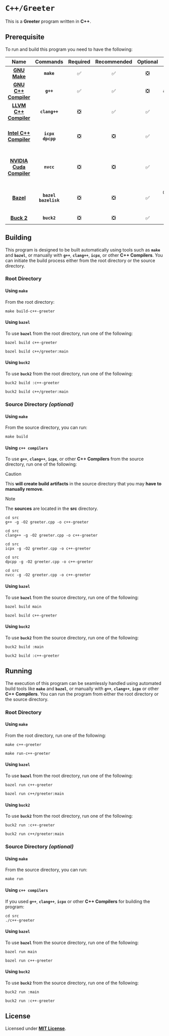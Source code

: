 # `C++/Greeter`

This is a **Greeter** program written in **C++**.

## Prerequisite

To run and build this program you need to have the following:

<div align="center">

| Name | Commands | Required | Recommended | Optional | Notes |
|:----:|:--------:|:--------:|:-----------:|:--------:|:-----:|
| [**GNU Make**](https://www.gnu.org/software/make/) | **`make`** | &#9989; | &#9989; | &#10062; | **`apt install make`** |
| [**GNU C++ Compiler**](https://gcc.gnu.org) | **`g++`** | &#9989; | &#9989; | &#10062; | **`apt install g++`** |
| [**LLVM C++ Compiler**](https://releases.llvm.org/download.html) | **`clang++`** | &#10062; | &#9989; | &#9989; | **`apt install clang`** |
| [**Intel C++ Compiler**](https://www.intel.com/content/www/us/en/developer/tools/oneapi/dpc-compiler.html) | **`icpx`**<br>**`dpcpp`** | &#10062; | &#10062; | &#9989; | **`apt install intel-basekit`**<br>or<br>**`apt install intel-hpckit`** |
| [**NVIDIA Cuda Compiler**](https://developer.nvidia.com/cuda-downloads) | **`nvcc`** | &#10062; | &#10062; | &#9989; | **`apt install nvidia-cuda-toolkit`**<br>or<br>**`apt install cuda`** |
| [**Bazel**](https://bazel.build/) | **`bazel`**<br>**`bazelisk`** | &#10062; | &#10062; | &#9989; | **`npm install -g @bazel/bazelisk`**<br>or<br>**`apt install bazel`** |
| [**Buck 2**](https://buck2.build/docs/getting_started/) | **`buck2`** | &#10062; | &#10062; | &#9989; | **`cargo install buck2`** |

</div>

## Building

This program is designed to be built automatically using tools such as
**`make`** and **`bazel`**, or manually with **`g++`**, **`clang++`**,
**`icpx`**, or other **C++ Compilers**. You can initiate the build process
either from the root directory or the source directory.

### Root Directory

#### Using `make`

From the root directory:

```
make build-c++-greeter
```

#### Using `bazel`

To use **`bazel`** from the root directory, run one of the following:

```
bazel build c++-greeter
```
```
bazel build c++/greeter:main
```

#### Using `buck2`

To use **`buck2`** from the root directory, run one of the following:

```
buck2 build :c++-greeter
```
```
buck2 build c++/greeter:main
```

### Source Directory _(optional)_

#### Using `make`

From the source directory, you can run:

```
make build
```

#### Using `c++ compilers`

To use **`g++`**, **`clang++`**, **`icpx`**, or other **C++ Compilers** from the
source directory, run one of the following:

> [!CAUTION]
> This **will create build artifacts** in the source directory that you may
> **have to manually remove**.

> [!NOTE]
> The **sources** are located in the **src** directory.

```
cd src
g++ -g -O2 greeter.cpp -o c++-greeter
```
```
cd src
clang++ -g -O2 greeter.cpp -o c++-greeter
```
```
cd src
icpx -g -O2 greeter.cpp -o c++-greeter
```
```
cd src
dpcpp -g -O2 greeter.cpp -o c++-greeter
```
```
cd src
nvcc -g -O2 greeter.cpp -o c++-greeter
```

#### Using `bazel`

To use **`bazel`** from the source directory, run one of the following:

```
bazel build main
```
```
bazel build c++-greeter
```

#### Using `buck2`

To use **`buck2`** from the source directory, run one of the following:

```
buck2 build :main
```
```
buck2 build :c++-greeter
```

## Running

The execution of this program can be seamlessly handled using automated build
tools like **`make`** and **`bazel`**, or manually with **`g++`**,
**`clang++`**, **`icpx`** or other **C++ Compilers**. You can run the program
from either the root directory or the source directory.

### Root Directory

#### Using `make`

From the root directory, run one of the following:

```
make c++-greeter
```
```
make run-c++-greeter
```

#### Using `bazel`

To use **`bazel`** from the root directory, run one of the following:

```
bazel run c++-greeter
```
```
bazel run c++/greeter:main
```

#### Using `buck2`

To use **`buck2`** from the root directory, run one of the following:

```
buck2 run :c++-greeter
```
```
buck2 run c++/greeter:main
```

### Source Directory _(optional)_

#### Using `make`

From the source directory, you can run:

```
make run
```

#### Using `c++ compilers`

If you used **`g++`**, **`clang++`**, **`icpx`** or other **C++ Compilers** for
building the program:

```
cd src
./c++-greeter
```

#### Using `bazel`

To use **`bazel`** from the source directory, run one of the following:

```
bazel run main
```
```
bazel run c++-greeter
```

#### Using `buck2`

To use **`buck2`** from the source directory, run one of the following:

```
buck2 run :main
```
```
buck2 run :c++-greeter
```

## License

Licensed under [**MIT License**](LICENSE).
